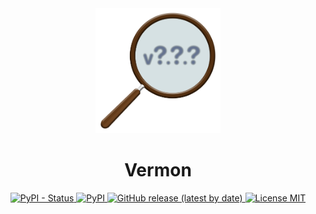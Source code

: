 <div align="center">
    <img src="./.github/assets/images/vermon.png" alt="Logo Vermon" width="200px" /> <br />
    <h1>Vermon</h1>
</div>

<p align="center">
    <a href="https://pypi.org/project/vermon/">
        <img alt="PyPI - Status" src="https://img.shields.io/pypi/status/vermon" />
    </a>
    <a href="https://pypi.org/project/vermon/">
        <img alt="PyPI" src="https://img.shields.io/pypi/v/vermon" />
    </a>
    <a href="https://github.com/matheusfelipeog/vermon/releases">
        <img alt="GitHub release (latest by date)" src="https://img.shields.io/github/v/release/matheusfelipeog/vermon" />
    </a>
    <a href="https://github.com/matheusfelipeog/vermon/blob/master/LICENSE">
        <img src="https://img.shields.io/github/license/matheusfelipeog/vermon" alt="License MIT" />
    </a>
</p>
